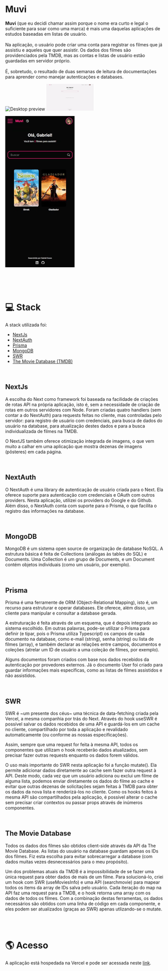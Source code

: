 # Muvi

**Muvi** (que eu decidi chamar assim porque o nome era curto e legal o suficiente para soar como uma marca) é mais uma daquelas aplicações de estudos baseadas em listas de usuário.
<br><br>
Na aplicação, o usuário pode criar uma conta para registrar os filmes que já assistiu e aqueles que quer assistir. Os dados dos filmes são providenciados pela TMDB, mas as contas e listas de usuário estão guardadas em servidor próprio.
<br><br>
É, sobretudo, o resultado de duas semanas de leitura de documentações para aprender como manejar autenticações e databases.
<br>

<p *align*="center">
<img src="readme/desktop-gif.gif" width="30%" alt="Desktop preview"/>
<img src="readme/desktop-list-gif.gif" width="30%" height="auto" alt="Light theme desktop preview"/>

</p>
<p text-align="center">
<img src="readme/mobile-list-gif2.gif" alt="Mobile preview"/>
</p>
<br>

<br>

<br>

# **💻 Stack**

A stack utilizada foi:

-    [NextJs](#nextjs)
-    [NextAuth](#nextauth)
-    [Prisma](#prisma)
-    [MongoDB](#mongodb)
-    [SWR](#swr)
-    [The Movie Database (TMDB)](#tmdb)

<br>

<a id="nextjs"></a>

## NextJs

A escolha do Next como framework foi baseada na facilidade de criações de rotas API na própria aplicação, isto é, sem a necessidade de criação de rotas em outros servidores com Node. Foram criadas quatro handlers (sem contar a do NextAuth) para requests feitas no cliente, mas controladas pelo servidor: para registro de usuário com credenciais, para busca de dados do usuário na database, para atualização destes dados e para a busca individualizada de filmes na TMDB.

O NextJS também oferece otimização integrada de imagens, o que vem muito a calhar em uma aplicação que mostra dezenas de imagens (pôsteres) em cada página.

<br>

## NextAuth <a id="nextauth"></a>

O NextAuth é uma library de autenticação de usuário criada para o Next. Ela oferece suporte para autenticação com credenciais e OAuth com outros providers. Nesta aplicação, utilizei os providers do Google e do Github. Além disso, o NextAuth conta com suporte para o Prisma, o que facilita o registro das informações na database.

<br>

## MongoDB<a id="mongodb"></a>

MongoDB é um sistema open source de organização de database NoSQL. A estrutura básica é feita de Collections (análogas às tables do SQL) e Documents. Uma Collection é um grupo de Documents, e um Document contém objetos individuais (como um usuário, por exemplo).

<br>

## Prisma<a id="prisma"></a>

Prisma é uma ferramente de ORM (Object-Relational Mapping), isto é, um recurso para estruturar e operar databases. Ele oferece, além disso, um cliente para manipular e consultar a database gerada.

A estruturação é feita através de um esquema, que é depois integrado ao sistema escolhido. Em outras palavras, pode-se utilizar o Prisma para definir (e tipar, pois o Prisma utiliza Typescript) os campos de cada documento na database, como e-mail (string), senha (string) ou lista de filmes (array), e também declarar as relações entre campos, documentos e coleções (atrelar um ID de usuário a uma coleção de filmes, por exemplo).

Alguns documentos foram criados com base nos dados recebidos da autenticação por provedores externos. Já o documento User foi criado para guardar informações mais específicas, como as listas de filmes assistidos e não assistidos.

<br>

## SWR<a id="swr"></a>

SWR é ~um presente dos céus~ uma técnica de data-fetching criada pela Vercel, a mesma companhia por trás do Next. Através do hook useSWR é possível salvar os dados recebidos de uma API e guardá-los em um cache no cliente, compartilhado por toda a aplicação e revalidado automaticamente (ou conforme as nossas especificações).

Assim, sempre que uma request for feita à mesma API, todos os componentes que utilizam o hook receberão dados atualizados, sem precisar fazer outras requests enquanto os dados forem válidos.

O uso mais importante do SWR nesta aplicação foi a função mutate(). Ela permite adicionar dados diretamente ao cache sem fazer outra request à API. Deste modo, cada vez que um usuário adiciona ou exclui um filme de alguma lista, podemos enviar diretamente os dados do filme ao cache e evitar que outras dezenas de solicitações sejam feitas à TMDB para obter os dados da nova lista e renderizá-los no cliente. Como os hooks feitos à mesma API são compartilhados pela aplicação, é possível alterar o cache sem precisar criar contextos ou passar props através de inúmeros componentes.

<br>

## The Movie Database<a id="tmdb"></a>

Todos os dados dos filmes são obtidos client-side através da API da The Movie Database. As listas do usuário na database guardam apenas os IDs dos filmes. Fiz esta escolha para evitar sobrecarregar a database (com dados muitas vezes desnecessários para o meu propósito).

Um dos problemas atuais da TMDB é a impossibilidade de se fazer uma única request para obter dados de mais de um filme. Para solucioná-lo, criei um hook com SWR (useMoviesInfo) e uma API (searchmovie) para mapear todos os items da array de IDs salva pelo usuário. Cada iteração do map na API faz uma request para a TMDB, e o hook retorna uma array com os dados de todos os filmes. Com a combinação destas ferramentas, os dados necessários são obtidos com uma linha de código em cada componente, e eles podem ser atualizados (graças ao SWR) apenas utlizando-se o mutate.

<br>

<br>

# **🌎 Acesso**

A aplicação está hospedada na Vercel e pode ser acessada neste [link](https://gpg-muvi.vercel.app/).
